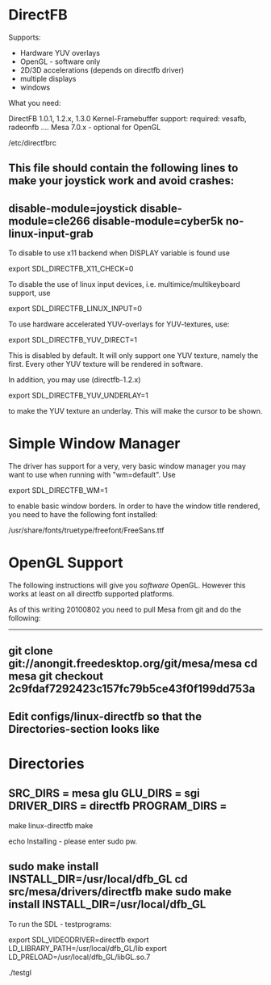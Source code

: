 DirectFB
========

Supports:

- Hardware YUV overlays
- OpenGL - software only
- 2D/3D accelerations (depends on directfb driver)
- multiple displays
- windows

What you need:

DirectFB 1.0.1, 1.2.x, 1.3.0
Kernel-Framebuffer support: required: vesafb, radeonfb .... 
Mesa 7.0.x	   - optional for OpenGL

/etc/directfbrc

This file should contain the following lines to make
your joystick work and avoid crashes:
------------------------
disable-module=joystick
disable-module=cle266
disable-module=cyber5k
no-linux-input-grab
------------------------

To disable to use x11 backend when DISPLAY variable is found use

export SDL_DIRECTFB_X11_CHECK=0

To disable the use of linux input devices, i.e. multimice/multikeyboard support,
use

export SDL_DIRECTFB_LINUX_INPUT=0

To use hardware accelerated YUV-overlays for YUV-textures, use:

export SDL_DIRECTFB_YUV_DIRECT=1

This is disabled by default. It will only support one 
YUV texture, namely the first. Every other YUV texture will be
rendered in software.

In addition, you may use (directfb-1.2.x)

export SDL_DIRECTFB_YUV_UNDERLAY=1

to make the YUV texture an underlay. This will make the cursor to
be shown.

Simple Window Manager
=====================

The driver has support for a very, very basic window manager you may
want to use when running with "wm=default". Use

export SDL_DIRECTFB_WM=1

to enable basic window borders. In order to have the window title rendered,
you need to have the following font installed:

/usr/share/fonts/truetype/freefont/FreeSans.ttf

OpenGL Support
==============

The following instructions will give you *software* OpenGL. However this
works at least on all directfb supported platforms.

As of this writing 20100802 you need to pull Mesa from git and do the following:

------------------------
git clone git://anongit.freedesktop.org/git/mesa/mesa
cd mesa 
git checkout 2c9fdaf7292423c157fc79b5ce43f0f199dd753a
------------------------

Edit configs/linux-directfb so that the Directories-section looks like
------------------------
# Directories
SRC_DIRS     = mesa glu 
GLU_DIRS     = sgi
DRIVER_DIRS  = directfb
PROGRAM_DIRS = 
------------------------

make linux-directfb
make

echo Installing - please enter sudo pw.

sudo make install INSTALL_DIR=/usr/local/dfb_GL
cd src/mesa/drivers/directfb
make
sudo make install INSTALL_DIR=/usr/local/dfb_GL
------------------------

To run the SDL - testprograms:

export SDL_VIDEODRIVER=directfb
export LD_LIBRARY_PATH=/usr/local/dfb_GL/lib
export LD_PRELOAD=/usr/local/dfb_GL/libGL.so.7

./testgl

